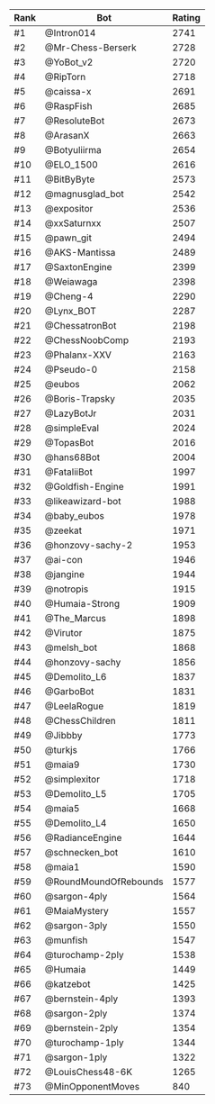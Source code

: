 Rank|Bot|Rating
---|---|---
#1|@Intron014|2741
#2|@Mr-Chess-Berserk|2728
#3|@YoBot_v2|2720
#4|@RipTorn|2718
#5|@caissa-x|2691
#6|@RaspFish|2685
#7|@ResoluteBot|2673
#8|@ArasanX|2663
#9|@Botyuliirma|2654
#10|@ELO_1500|2616
#11|@BitByByte|2573
#12|@magnusglad_bot|2542
#13|@expositor|2536
#14|@xxSaturnxx|2507
#15|@pawn_git|2494
#16|@AKS-Mantissa|2489
#17|@SaxtonEngine|2399
#18|@Weiawaga|2398
#19|@Cheng-4|2290
#20|@Lynx_BOT|2287
#21|@ChessatronBot|2198
#22|@ChessNoobComp|2193
#23|@Phalanx-XXV|2163
#24|@Pseudo-0|2158
#25|@eubos|2062
#26|@Boris-Trapsky|2035
#27|@LazyBotJr|2031
#28|@simpleEval|2024
#29|@TopasBot|2016
#30|@hans68Bot|2004
#31|@FataliiBot|1997
#32|@Goldfish-Engine|1991
#33|@likeawizard-bot|1988
#34|@baby_eubos|1978
#35|@zeekat|1971
#36|@honzovy-sachy-2|1953
#37|@ai-con|1946
#38|@jangine|1944
#39|@notropis|1915
#40|@Humaia-Strong|1909
#41|@The_Marcus|1898
#42|@Virutor|1875
#43|@melsh_bot|1868
#44|@honzovy-sachy|1856
#45|@Demolito_L6|1837
#46|@GarboBot|1831
#47|@LeelaRogue|1819
#48|@ChessChildren|1811
#49|@Jibbby|1773
#50|@turkjs|1766
#51|@maia9|1730
#52|@simplexitor|1718
#53|@Demolito_L5|1705
#54|@maia5|1668
#55|@Demolito_L4|1650
#56|@RadianceEngine|1644
#57|@schnecken_bot|1610
#58|@maia1|1590
#59|@RoundMoundOfRebounds|1577
#60|@sargon-4ply|1564
#61|@MaiaMystery|1557
#62|@sargon-3ply|1550
#63|@munfish|1547
#64|@turochamp-2ply|1538
#65|@Humaia|1449
#66|@katzebot|1425
#67|@bernstein-4ply|1393
#68|@sargon-2ply|1374
#69|@bernstein-2ply|1354
#70|@turochamp-1ply|1344
#71|@sargon-1ply|1322
#72|@LouisChess48-6K|1265
#73|@MinOpponentMoves|840
